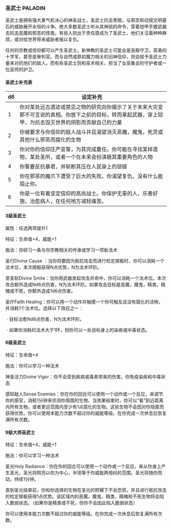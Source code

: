### 圣武士	PALADIN

​		圣武士是拥有强大勇气和决心的神圣战士，圣武士抗击黑暗，与邪祟和动揺文明基石的威胁展开永恒的斗争。绝大多数圣武士听从其神祇的命令，穿着铠甲手握武器去抗击恶魔和邪恶的怪兽。有些人则出于责任感成为了圣武士，他们关注着种种麻烦，或对给世界带来威胁者报以复仇。

​		任何的宗教或信仰都可以产生圣武士。新神教的圣武士可能会是圣殿守卫，英勇的十字军，甚至是审判官。而与自然或原初魔力相关的旧神信仰，则会赋予圣武士力量来对抗他们的敌人。而有些圣武士则和巫术相关，担当了女巫集会的守护者或一位巫师的护卫。

#### 圣武士补充表

| d6   | 设定补充                                                     |
| ---- | ------------------------------------------------------------ |
| 1    | 你对某处远古遗迹或禁忌之物的研究向你揭示了关于未来大灾变那不可言说的真相。你放下之前的目标，转而拿起武器，穿上铠甲，为抗击毁灭世界的阴影而贡献自己的力量 |
| 2    | 你被要求与你信仰的敌人战斗并且渴望消灭恶魔，魔鬼，死灵或其他什么邪恶而腐化的生物 |
| 3    | 你对你的信仰庄严宣誓，为其完成重任。你可能在寻找某样遗物，某处圣所，或者一个在未来会扮演极其重要角色的人物 |
| 4    | 你誓要反抗暴君，并斩断其压在人民身上的锁链                   |
| 5    | 你在邪恶的魔爪下遭受了巨大的失败。你渴望复仇，没有什么能阻止你。 |
| 6    | 你是一位有着坚定信仰的高尚战士。你保护无辜的人，乐善好施，治愈病人，在任何地方减轻痛苦。 |

#### 3级圣武士

属性：任选两项提升1

特征：生命值+4，威能+1

施法：你研习一条与你宗教相关的传承或学习一项新法术

圣行Divine Cause ：当你将要因为抵抗攻击而进行检定掷骰时，你可以消耗一个法术位，本次掷骰获得N点优势，N为法术环阶。

至圣斩Divine Smite：当你用武器发起攻击并命中，你可以消耗一个法术位。本次攻击额外造成Nd6点伤害，N为法术环阶。如果攻击目标是恶魔，魔鬼，精类，精魄或不死，你额外造成1d6点伤害。

圣疗Faith Healing：你可以用一个动作并触摸一个你可触及且没有腐化的活物，并消耗1个法术位。选择以下效应之一：

​	·	目标治愈Nd6点伤害，N为法术环阶。

​	·	如果你消耗的法术大于1环，则你可以一处目标身上的染疾或中毒状态。

#### 6级圣武士

特征：生命值+4

施法：你可以学习一种法术

神圣活力Divine Vigor：你不会受到疾病或毒素带来的伤害。你免疫染疾和中毒状态

感知敌人Sense Enemies：你在你的回合可以使用一个动作或一个反应，来调节你的感官，消耗1分钟来侦测你周围的生物。当效果结束时，你可以“看”到近距离内所有生物，或者更远范围内至少有1点腐化的生物。这些生物不会因对你隐匿而获得优势。你可以使用本能力次数不超过你的威能等级。在你完成一次休息后恢复满所有次数。

#### 9级大师圣武士

特征：生命值+4，威能+1

施法：你可以学习一种法术

圣光Holy Radiance：你在你的回合可以使用一个动作或一个反应，来从你身上产生圣光，圣光将照亮以你为中心，半径等于你威能两倍码的范围。圣光将随你而动，持续1分钟。

​		直到圣光结束前，你和你选择的生物在圣光的照耀下不会恐慌，并且进行抵抗攻击的检定掷骰获得1点优势。该区域内的恶魔，魔鬼，精类，精魄和不死生物将会陷入脆弱状态。（如果你是精类或不死，但你不会因此陷入脆弱状态）

​		你可以使用本能力次数不超过你的威能等级。在你完成一次休息后恢复满所有次数。